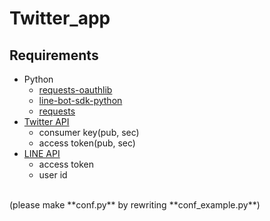 # Twitter_app
## Requirements
- Python
  - [requests-oauthlib](https://github.com/requests/requests-oauthlib)
  - [line-bot-sdk-python](https://github.com/line/line-bot-sdk-python)
  - [requests](https://github.com/kennethreitz/requests)
- [Twitter API](https://developer.twitter.com/)
  - consumer key(pub, sec)
  - access token(pub, sec)
- [LINE API](https://developers.line.biz/)
  - access token
  - user id
<br>
(please make **conf.py** by rewriting **conf_example.py**)
